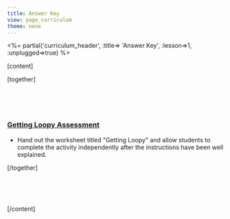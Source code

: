 ```yaml
---
title: Answer Key
view: page_curriculum
theme: none
---
```


<%= partial('curriculum_header', :title=> 'Answer Key', :lesson=>1, :unplugged=>true) %>

[content]

[together]

<br/><br/><br/>


### [Getting Loopy Assessment](Key-Assessment12-GettingLoopy.pdf)
- Hand out the worksheet titled "Getting Loopy" and allow students to complete the activity independently after the instructions have been well explained.

[/together]

<!--(this is left in here as an example of how to include an image in Markdown)
![](binaryphoto.png) -->


<br/><br/><br/>




[/content]

<link rel="stylesheet" type="text/css" href="../docs/morestyle.css"/>
